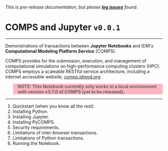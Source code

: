 ###### This is pre-release documentation, but please **[log issues](https://github.com/InstituteforDiseaseModeling/jupyter-notebooks-comps/issues)** found.

# COMPS and Jupyter `v0.0.1`

***

Demonstrations of transactions between **Jupyter Notebooks** and IDM's **Computational Modeling Platform Service** (COMPS).

COMPS provides for the submission, execution, and management of computational simulations on high-performance computing clusters (HPC). COMPS employs a scaleable RESTful service architecture, including a internet accessible website, [comps.idmod.org](https://comps.idmod.org).

<blockquote style="background:lightpink"><b>NOTE: This Notebook currently only works in a local environment with version v3.7.0 of COMPS (yet to be released).</b></blockquote>

***

1. Quickstart (when you know all the rest).
2. Installing Python.
3. Installing Jupyter.
4. Installing PyCOMPS.
5. Security requirements.
6. Limitations of inter-browser transactions.
7. Limitations of Python transactions.
8. Running the Notebook.